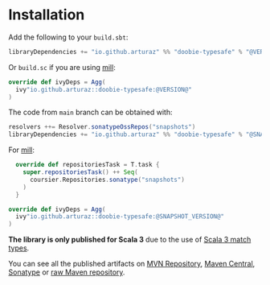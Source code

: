 # Installation

Add the following to your `build.sbt`:

```scala
libraryDependencies += "io.github.arturaz" %% "doobie-typesafe" % "@VERSION@"
```

Or `build.sc` if you are using [mill](https://mill-build.com):

```scala
override def ivyDeps = Agg(
  ivy"io.github.arturaz::doobie-typesafe:@VERSION@"
)
```

The code from `main` branch can be obtained with:
```scala
resolvers ++= Resolver.sonatypeOssRepos("snapshots")
libraryDependencies += "io.github.arturaz" %% "doobie-typesafe" % "@SNAPSHOT_VERSION@"
```

For [mill](https://mill-build.com):
```scala
  override def repositoriesTask = T.task {
    super.repositoriesTask() ++ Seq(
      coursier.Repositories.sonatype("snapshots")
    )
  }

override def ivyDeps = Agg(
  ivy"io.github.arturaz::doobie-typesafe:@SNAPSHOT_VERSION@"
)
```

**The library is only published for Scala 3** due to the use of 
[Scala 3 match types](https://docs.scala-lang.org/scala3/reference/new-types/match-types.html).

You can see all the published artifacts on 
[MVN Repository](https://mvnrepository.com/artifact/io.github.arturaz/doobie-typesafe_3), 
[Maven Central](https://search.maven.org/artifact/io.github.arturaz/doobie-typesafe_3),
[Sonatype](https://oss.sonatype.org/#nexus-search;quick~doobie-typesafe) or
[raw Maven repository](https://repo1.maven.org/maven2/io/github/arturaz/doobie-typesafe_3/).
